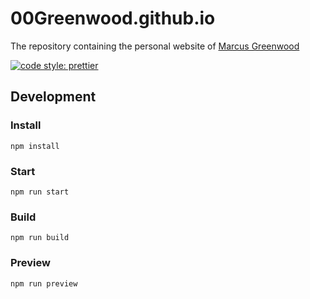 # 00Greenwood.github.io

The repository containing the personal website of [Marcus Greenwood](https://00greenwood.github.io/)

[![code style: prettier](https://img.shields.io/badge/code_style-prettier-ff69b4.svg?style=flat-square)](https://github.com/prettier/prettier)

## Development

### Install

`npm install`

### Start

`npm run start`

### Build

`npm run build`

### Preview

`npm run preview`
